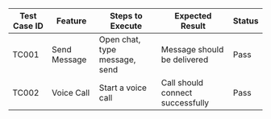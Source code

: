 | Test Case ID | Feature          | Steps to Execute | Expected Result | Status |
|-------------|-----------------|-----------------|----------------|--------|
| TC001       | Send Message     | Open chat, type message, send | Message should be delivered | Pass |
| TC002       | Voice Call       | Start a voice call | Call should connect successfully | Pass |
